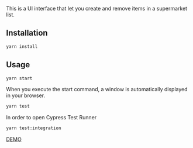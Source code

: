 This is a UI interface that let you create and remove items in a supermarket list.

## Installation

```bash
yarn install
```

## Usage

```bash
yarn start
```

When you execute the start command, a window is automatically displayed in your browser.

```bash
yarn test
```

In order to open Cypress Test Runner

```bash
yarn test:integration
```

[DEMO](https://supermarket-list-gmourelle.netlify.com/)
